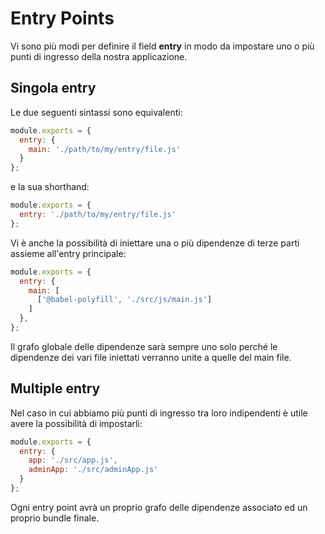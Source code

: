 # Entry Points

Vi sono più modi per definire il field **entry** in modo da impostare uno o più punti di ingresso della nostra applicazione.

## Singola entry

Le due seguenti sintassi sono equivalenti:

```javascript
module.exports = {
  entry: {
    main: './path/to/my/entry/file.js'
  }
};
```

e la sua shorthand:

```javascript
module.exports = {
  entry: './path/to/my/entry/file.js'
};
```

Vi è anche la possibilità di iniettare una o più dipendenze di terze parti assieme all'entry principale:

```javascript
module.exports = {
  entry: {
    main: [
      ['@babel-polyfill', './src/js/main.js']
    ]
  },
};
```

Il grafo globale delle dipendenze sarà sempre uno solo perché le dipendenze dei vari file iniettati verranno unite a quelle del main file.

## Multiple entry

Nel caso in cui abbiamo più punti di ingresso tra loro indipendenti è utile avere la possibilità di impostarli:

```javascript
module.exports = {
  entry: {
    app: './src/app.js',
    adminApp: './src/adminApp.js'
  }
};
```

Ogni entry point avrà un proprio grafo delle dipendenze associato ed un proprio bundle finale.
